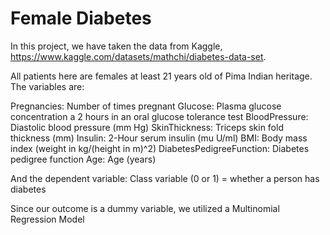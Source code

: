 # Female Diabetes


In this project, we have taken the data from Kaggle, https://www.kaggle.com/datasets/mathchi/diabetes-data-set. 

All patients here are females at least 21 years old of Pima Indian heritage. The variables are:

Pregnancies: Number of times pregnant
Glucose: Plasma glucose concentration a 2 hours in an oral glucose tolerance test
BloodPressure: Diastolic blood pressure (mm Hg)
SkinThickness: Triceps skin fold thickness (mm)
Insulin: 2-Hour serum insulin (mu U/ml)
BMI: Body mass index (weight in kg/(height in m)^2)
DiabetesPedigreeFunction: Diabetes pedigree function
Age: Age (years)

And the dependent variable: Class variable (0 or 1) = whether a person has diabetes

Since our outcome is a dummy variable, we utilized a Multinomial Regression Model
